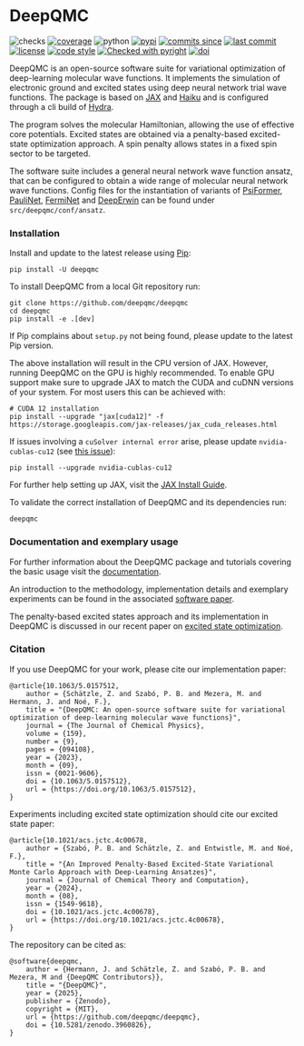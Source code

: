 # DeepQMC

![checks](https://img.shields.io/github/actions/workflow/status/deepqmc/deepqmc/tests.yaml?label=tests)
[![coverage](https://img.shields.io/codecov/c/github/deepqmc/deepqmc.svg)](https://codecov.io/gh/deepqmc/deepqmc)
![python](https://img.shields.io/pypi/pyversions/deepqmc.svg)
[![pypi](https://img.shields.io/pypi/v/deepqmc.svg)](https://pypi.org/project/deepqmc/)
[![commits since](https://img.shields.io/github/commits-since/deepqmc/deepqmc/latest.svg)](https://github.com/deepqmc/deepqmc/releases)
[![last commit](https://img.shields.io/github/last-commit/deepqmc/deepqmc.svg)](https://github.com/deepqmc/deepqmc/commits/master)
[![license](https://img.shields.io/github/license/deepqmc/deepqmc.svg)](https://github.com/deepqmc/deepqmc/blob/master/LICENSE)
[![code style](https://img.shields.io/badge/code%20style-black-202020.svg)](https://github.com/ambv/black)
[![Checked with pyright](https://microsoft.github.io/pyright/img/pyright_badge.svg)](https://microsoft.github.io/pyright/)
[![doi](https://img.shields.io/badge/doi-10.5281%2Fzenodo.3960826-blue)](http://doi.org/10.5281/zenodo.3960826)

DeepQMC is an open-source software suite for variational optimization of deep-learning molecular wave functions. It implements the simulation of electronic ground and excited states using deep neural network trial wave functions. The package is based on [JAX](https://github.com/google/jax) and [Haiku](https://github.com/deepmind/dm-haiku) and is configured through a cli build of [Hydra](https://hydra.cc/).

The program solves the molecular Hamiltonian, allowing the use of effective core potentials. Excited states are obtained via a penalty-based excited-state optimization approach. A spin penalty allows states in a fixed spin sector to be targeted.

The software suite includes a general neural network wave function ansatz, that can be configured to obtain a wide range of molecular neural network wave functions. Config files for the instantiation of variants of [PsiFormer](https://arxiv.org/abs/2211.13672), [PauliNet](https://doi.org/10.1038/s41557-020-0544-y), [FermiNet](https://link.aps.org/doi/10.1103/PhysRevResearch.2.033429) and [DeepErwin](https://arxiv.org/abs/2205.09438) can be found under `src/deepqmc/conf/ansatz`.


### Installation

Install and update to the latest release using [Pip](https://pip.pypa.io/en/stable/quickstart/):

```
pip install -U deepqmc
```

To install DeepQMC from a local Git repository run:

```
git clone https://github.com/deepqmc/deepqmc
cd deepqmc
pip install -e .[dev]
```

If Pip complains about `setup.py` not being found, please update to the latest Pip version.

The above installation will result in the CPU version of JAX. However, running DeepQMC on the GPU is highly recommended. To enable GPU support make sure to upgrade JAX to match the CUDA and cuDNN versions of your system. For most users this can be achieved with:

```
# CUDA 12 installation
pip install --upgrade "jax[cuda12]" -f https://storage.googleapis.com/jax-releases/jax_cuda_releases.html
```
If issues involving a `cuSolver internal error` arise, please update `nvidia-cublas-cu12` (see [this issue](https://github.com/jax-ml/jax/issues/23616)):

```
pip install --upgrade nvidia-cublas-cu12
```

For further help setting up JAX, visit the [JAX Install Guide](https://github.com/google/jax#installation).

To validate the correct installation of DeepQMC and its dependencies run:

```
deepqmc
```

### Documentation and exemplary usage

For further information about the DeepQMC package and tutorials covering the basic usage visit the [documentation](https://deepqmc.github.io).

An introduction to the methodology, implementation details and exemplary experiments can be found in the associated [software paper](https://doi.org/10.1063/5.0157512).

The penalty-based excited states approach and its implementation in DeepQMC is discussed in our recent paper on [excited state optimization](https://doi.org/10.1021/acs.jctc.4c00678).

### Citation

If you use DeepQMC for your work, please cite our implementation paper:

```
@article{10.1063/5.0157512,
    author = {Schätzle, Z. and Szabó, P. B. and Mezera, M. and Hermann, J. and Noé, F.},
    title = "{DeepQMC: An open-source software suite for variational optimization of deep-learning molecular wave functions}",
    journal = {The Journal of Chemical Physics},
    volume = {159},
    number = {9},
    pages = {094108},
    year = {2023},
    month = {09},
    issn = {0021-9606},
    doi = {10.1063/5.0157512},
    url = {https://doi.org/10.1063/5.0157512},
}

```

Experiments including excited state optimization should cite our excited state paper:

```
@article{10.1021/acs.jctc.4c00678,
    author = {Szabó, P. B. and Schätzle, Z. and Entwistle, M. and Noé, F.},
    title = "{An Improved Penalty-Based Excited-State Variational Monte Carlo Approach with Deep-Learning Ansatzes}",
    journal = {Journal of Chemical Theory and Computation},
    year = {2024},
    month = {08},
    issn = {1549-9618},
    doi = {10.1021/acs.jctc.4c00678},
    url = {https://doi.org/10.1021/acs.jctc.4c00678},
}

```

The repository can be cited as:

```
@software{deepqmc,
	author = {Hermann, J. and Schätzle, Z. and Szabó, P. B. and Mezera, M and {DeepQMC Contributors}},
	title = "{DeepQMC}",
	year = {2025},
	publisher = {Zenodo},
	copyright = {MIT},
	url = {https://github.com/deepqmc/deepqmc},
	doi = {10.5281/zenodo.3960826},
}
```
